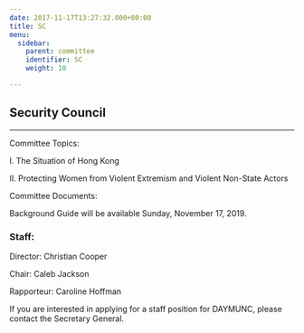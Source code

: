 ```yaml
---
date: 2017-11-17T13:27:32.000+00:00
title: SC
menu:
  sidebar:
    parent: committee
    identifier: SC
    weight: 10

---
```

## Security Council

***

Committee Topics:

I. The Situation of Hong Kong

II. Protecting Women from Violent Extremism and Violent Non-State Actors

Committee Documents:

Background Guide will be available Sunday, November 17, 2019.

### Staff:

Director: Christian Cooper

Chair: Caleb Jackson

Rapporteur: Caroline Hoffman

If you are interested in applying for a staff position for DAYMUNC, please contact the Secretary General.
